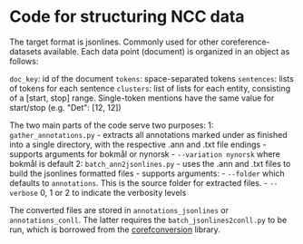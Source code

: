 # Code for structuring NCC data
The target format is jsonlines. Commonly used for other coreference-datasets available. Each data point (document) is organized in an object as follows:

`doc_key`: id of the document
`tokens`: space-separated tokens
`sentences`: lists of tokens for each sentence
`clusters`: list of lists for each entity, consisting of a [start, stop] range. Single-token mentions have the same value for start/stop (e.g. "Det": [12, 12])

The two main parts of the code serve two purposes:
1: `gather_annotations.py`
    - extracts all annotations marked under as finished into a single directory, with the respective .ann and .txt file endings
    - supports arguments for bokmål or nynorsk
        - `--variation nynorsk` where bokmål is default
2: `batch_ann2jsonlines.py`
    - uses the .ann and .txt files to build the jsonlines formatted files
    - supports arguments:
        - `--folder` which defaults to `annotations`. This is the source folder for extracted files.
        - `--verbose` 0, 1 or 2 to indicate the verbosity levels


The converted files are stored in `annotations_jsonlines` or `annotations_conll`. The latter requires the `batch_jsonlines2conll.py` to be run, which is borrowed from the [corefconversion](https://github.com/boberle/corefconversion) library.